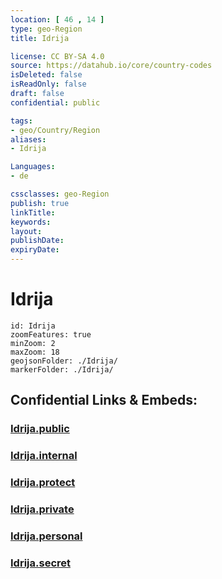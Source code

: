```yaml
---
location: [ 46 , 14 ] 
type: geo-Region
title: Idrija

license: CC BY-SA 4.0
source: https://datahub.io/core/country-codes
isDeleted: false
isReadOnly: false
draft: false
confidential: public

tags:
- geo/Country/Region
aliases:
- Idrija

Languages:
- de

cssclasses: geo-Region
publish: true
linkTitle: 
keywords: 
layout: 
publishDate: 
expiryDate: 
---
```


# Idrija

```leaflet
id: Idrija
zoomFeatures: true 
minZoom: 2 
maxZoom: 18
geojsonFolder: ./Idrija/
markerFolder: ./Idrija/
```


## Confidential Links & Embeds: 

### [Idrija.public](/_public/\Earth\Continent\Europe\Europe~Central\Slovenia\Regions~Slovenia\Goriška\counties~GoriškaIdrija.public.md) 

### [Idrija.internal](/_internal/\Earth\Continent\Europe\Europe~Central\Slovenia\Regions~Slovenia\Goriška\counties~GoriškaIdrija.internal.md) 

### [Idrija.protect](/_protect/\Earth\Continent\Europe\Europe~Central\Slovenia\Regions~Slovenia\Goriška\counties~GoriškaIdrija.protect.md) 

### [Idrija.private](/_private/\Earth\Continent\Europe\Europe~Central\Slovenia\Regions~Slovenia\Goriška\counties~GoriškaIdrija.private.md) 

### [Idrija.personal](/_personal/\Earth\Continent\Europe\Europe~Central\Slovenia\Regions~Slovenia\Goriška\counties~GoriškaIdrija.personal.md) 

### [Idrija.secret](/_secret/\Earth\Continent\Europe\Europe~Central\Slovenia\Regions~Slovenia\Goriška\counties~GoriškaIdrija.secret.md)

